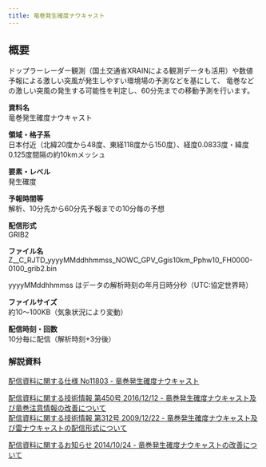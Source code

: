 ```yaml
---
title: 竜巻発生確度ナウキャスト
---
```


## 概要
ドップラーレーダー観測（国土交通省XRAINによる観測データも活用）や数値予報による激しい突風が発生しやすい環境場の予測などを基にして、
竜巻などの激しい突風の発生する可能性を判定し、60分先までの移動予測を行います。

**資料名** <br/>
竜巻発生確度ナウキャスト

**領域・格子系** <br/>
日本付近（北緯20度から48度、東経118度から150度）、経度0.0833度・緯度0.125度間隔の約10kmメッシュ

**要素・レベル** <br/>
発生確度

**予報時間等** <br/>
解析、10分先から60分先予報までの10分毎の予想

**配信形式** <br/>
GRIB2

**ファイル名** <br/>
Z__C_RJTD_yyyyMMddhhmmss_NOWC_GPV_Ggis10km_Pphw10_FH0000-0100_grib2.bin

yyyyMMddhhmmss はデータの解析時刻の年月日時分秒（UTC:協定世界時）

**ファイルサイズ** <br/>
約10～100KB（気象状況により変動）

**配信時刻・回数** <br/>
10分毎に配信（解析時刻+3分後）

### 解説資料
[配信資料に関する仕様 No11803 - 竜巻発生確度ナウキャスト](https://www.data.jma.go.jp/suishin/shiyou/pdf/no11803)


[配信資料に関する技術情報 第450号 2016/12/12 - 竜巻発生確度ナウキャスト及び竜巻注意情報の改善について](https://dmdata.jp/docs/jma/technical/450.pdf) <br/>
[配信資料に関する技術情報 第312号 2009/12/22 - 竜巻発生確度ナウキャスト及び雷ナウキャストの配信形式について](https://dmdata.jp/docs/jma/technical/312.pdf)


[配信資料に関するお知らせ 2014/10/24 - 竜巻発生確度ナウキャストの改善について](https://dmdata.jp/docs/jma/notice/20141024a.pdf)
